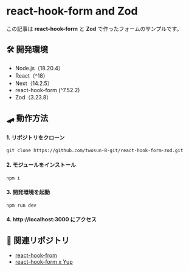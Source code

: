 # react-hook-form and Zod

この記事は **react-hook-form** と **Zod** で作ったフォームのサンプルです。

## 🛠️ 開発環境

- Node.js（18.20.4）
- React（^18）
- Next（14.2.5）
- react-hook-form (^7.52.2)
- Zod（3.23.8）

## 🛹 動作方法

#### 1. リポジトリをクローン

```
git clone https://github.com/twosun-8-git/react-hook-form-zod.git
```

#### 2. モジュールをインストール

```
npm i
```

#### 3. 開発環境を起動

```
npm run dev
```

#### 4. http://localhost:3000 にアクセス

## 📄 関連リポジトリ

- [react-hook-from](https://github.com/twosun-8-git/react-hook-form)
- [react-hook-form x Yup](https://github.com/twosun-8-git/react-hook-form-yup)
